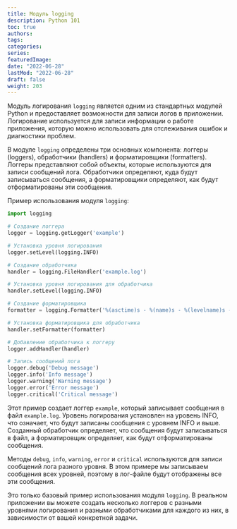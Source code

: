 ```yaml
---
title: Модуль logging
description: Python 101
toc: true
authors:
tags:
categories:
series:
featuredImage:
date: "2022-06-28"
lastMod: "2022-06-28"
draft: false
weight: 203
---
```


Модуль логирования `logging` является одним из стандартных модулей Python и предоставляет возможности для записи логов в приложении. Логирование используется для записи информации о работе приложения, которую можно использовать для отслеживания ошибок и диагностики проблем.

В модуле `logging` определены три основных компонента: логгеры (loggers), обработчики (handlers) и форматировщики (formatters). Логгеры представляют собой объекты, которые используются для записи сообщений лога. Обработчики определяют, куда будут записываться сообщения, а форматировщики определяют, как будут отформатированы эти сообщения.

Пример использования модуля `logging`:

```python
import logging

# Создание логгера
logger = logging.getLogger('example')

# Установка уровня логирования
logger.setLevel(logging.INFO)

# Создание обработчика
handler = logging.FileHandler('example.log')

# Установка уровня логирования для обработчика
handler.setLevel(logging.INFO)

# Создание форматировщика
formatter = logging.Formatter('%(asctime)s - %(name)s - %(levelname)s - %(message)s')

# Установка форматировщика для обработчика
handler.setFormatter(formatter)

# Добавление обработчика к логгеру
logger.addHandler(handler)

# Запись сообщений лога
logger.debug('Debug message')
logger.info('Info message')
logger.warning('Warning message')
logger.error('Error message')
logger.critical('Critical message')
```

Этот пример создает логгер `example`, который записывает сообщения в файл `example.log`. Уровень логирования установлен на уровень INFO, что означает, что будут записаны сообщения с уровнем INFO и выше. Созданный обработчик определяет, что сообщения будут записываться в файл, а форматировщик определяет, как будут отформатированы сообщения.

Методы `debug`, `info`, `warning`, `error` и `critical` используются для записи сообщений лога разного уровня. В этом примере мы записываем сообщения всех уровней, поэтому в лог-файле будут отображены все эти сообщения.

Это только базовый пример использования модуля `logging`. В реальном приложении вы можете создать несколько логгеров с разными уровнями логирования и разными обработчиками для каждого из них, в зависимости от вашей конкретной задачи.
